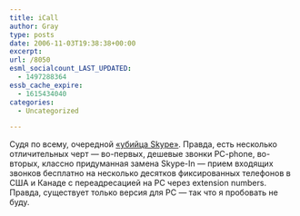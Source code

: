 ```yaml
---
title: iCall
author: Gray
type: posts
date: 2006-11-03T19:38:38+00:00
excerpt:
url: /8050
esml_socialcount_LAST_UPDATED:
  - 1497288364
essb_cache_expire:
  - 1615434040
categories:
  - Uncategorized

---
```








Судя по всему, очередной <a href="http://www.icall.com/" target="_blank">&#171;убийца Skype&#187;</a>. Правда, есть несколько отличительных черт &#8212; во-первых, дешевые звонки PC-phone, во-вторых, классно придуманная замена Skype-In &#8212; прием входящих звонков бесплатно на несколько десятков фиксированных телефонов в США и Канаде с переадресацией на PC через extension numbers.  
Правда, существует только версия для PC &#8212; так что я пробовать не буду.